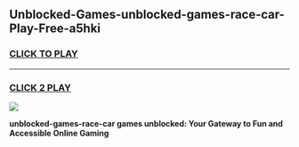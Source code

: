 
## Unblocked-Games-unblocked-games-race-car-Play-Free-a5hki
<h3>
<a href="https://premium76.site?title=unblocked-games-race-car&ref=15A">CLICK TO PLAY</a></h3>
<hr>

<h3>
<a href="https://premium76.site?title=unblocked-games-race-car&ref=15A">CLICK 2 PLAY</a>
  
</h3>

<a href="https://premium76.site?title=unblocked-games-race-car&ref=15A"><img src="https://clearcache.store/games.png"></a>


**unblocked-games-race-car games unblocked: Your Gateway to Fun and Accessible Online Gaming**
